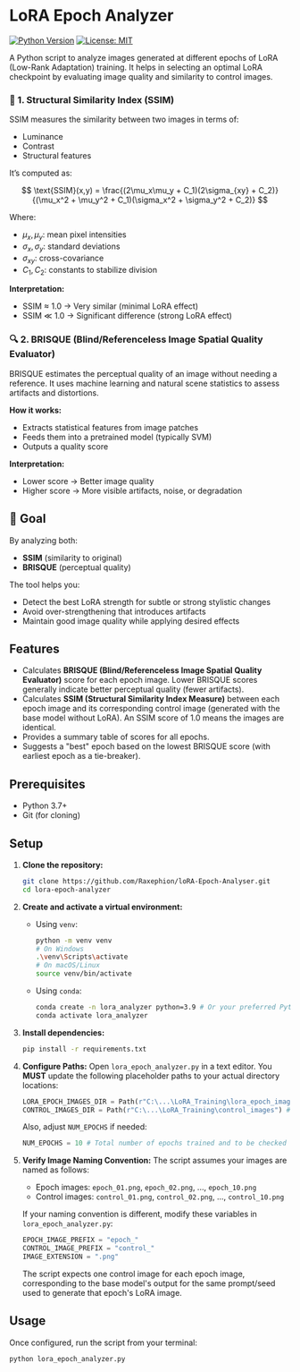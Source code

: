 # LoRA Epoch Analyzer
[![Python Version](https://img.shields.io/badge/python-3.8+-blue.svg)](https://www.python.org/downloads/)
[![License: MIT](https://img.shields.io/badge/License-MIT-yellow.svg)](https://opensource.org/licenses/MIT)

A Python script to analyze images generated at different epochs of LoRA (Low-Rank Adaptation) training. It helps in selecting an optimal LoRA checkpoint by evaluating image quality and similarity to control images.

### 🧠 1. Structural Similarity Index (SSIM)

SSIM measures the similarity between two images in terms of:

*   Luminance
*   Contrast
*   Structural features

It’s computed as:

$$
\text{SSIM}(x,y) = \frac{(2\mu_x\mu_y + C_1)(2\sigma_{xy} + C_2)}{(\mu_x^2 + \mu_y^2 + C_1)(\sigma_x^2 + \sigma_y^2 + C_2)}
$$

Where:

*   $\mu_x, \mu_y$: mean pixel intensities
*   $\sigma_x, \sigma_y$: standard deviations
*   $\sigma_{xy}$: cross-covariance
*   $C_1, C_2$: constants to stabilize division

**Interpretation:**

*   SSIM ≈ 1.0 → Very similar (minimal LoRA effect)
*   SSIM ≪ 1.0 → Significant difference (strong LoRA effect)

### 🔍 2. BRISQUE (Blind/Referenceless Image Spatial Quality Evaluator)

BRISQUE estimates the perceptual quality of an image without needing a reference. It uses machine learning and natural scene statistics to assess artifacts and distortions.

**How it works:**

*   Extracts statistical features from image patches
*   Feeds them into a pretrained model (typically SVM)
*   Outputs a quality score

**Interpretation:**

*   Lower score → Better image quality
*   Higher score → More visible artifacts, noise, or degradation

## 🎯 Goal

By analyzing both:

*   **SSIM** (similarity to original)
*   **BRISQUE** (perceptual quality)

The tool helps you:

*   Detect the best LoRA strength for subtle or strong stylistic changes
*   Avoid over-strengthening that introduces artifacts
*   Maintain good image quality while applying desired effects


## Features

-   Calculates **BRISQUE (Blind/Referenceless Image Spatial Quality Evaluator)** score for each epoch image. Lower BRISQUE scores generally indicate better perceptual quality (fewer artifacts).
-   Calculates **SSIM (Structural Similarity Index Measure)** between each epoch image and its corresponding control image (generated with the base model without LoRA). An SSIM score of 1.0 means the images are identical.
-   Provides a summary table of scores for all epochs.
-   Suggests a "best" epoch based on the lowest BRISQUE score (with earliest epoch as a tie-breaker).

## Prerequisites

-   Python 3.7+
-   Git (for cloning)

## Setup

1.  **Clone the repository:**
    ```bash
    git clone https://github.com/Raxephion/loRA-Epoch-Analyser.git
    cd lora-epoch-analyzer
    ```

2.  **Create and activate a virtual environment:**

    *   Using `venv`:
        ```bash
        python -m venv venv
        # On Windows
        .\venv\Scripts\activate
        # On macOS/Linux
        source venv/bin/activate
        ```
    *   Using `conda`:
        ```bash
        conda create -n lora_analyzer python=3.9 # Or your preferred Python 3.x version
        conda activate lora_analyzer
        ```

3.  **Install dependencies:**
    ```bash
    pip install -r requirements.txt
    ```

4.  **Configure Paths:**
    Open `lora_epoch_analyzer.py` in a text editor.
    You **MUST** update the following placeholder paths to your actual directory locations:
    ```python
    LORA_EPOCH_IMAGES_DIR = Path(r"C:\...\LoRA_Training\lora_epoch_images") # UPDATE THIS
    CONTROL_IMAGES_DIR = Path(r"C:\...\LoRA_Training\control_images") # UPDATE THIS
    ```
    Also, adjust `NUM_EPOCHS` if needed:
    ```python
    NUM_EPOCHS = 10 # Total number of epochs trained and to be checked
    ```

5.  **Verify Image Naming Convention:**
    The script assumes your images are named as follows:
    -   Epoch images: `epoch_01.png`, `epoch_02.png`, ..., `epoch_10.png`
    -   Control images: `control_01.png`, `control_02.png`, ..., `control_10.png`

    If your naming convention is different, modify these variables in `lora_epoch_analyzer.py`:
    ```python
    EPOCH_IMAGE_PREFIX = "epoch_"
    CONTROL_IMAGE_PREFIX = "control_"
    IMAGE_EXTENSION = ".png"
    ```
    The script expects one control image for each epoch image, corresponding to the base model's output for the same prompt/seed used to generate that epoch's LoRA image.

## Usage

Once configured, run the script from your terminal:

```bash
python lora_epoch_analyzer.py
